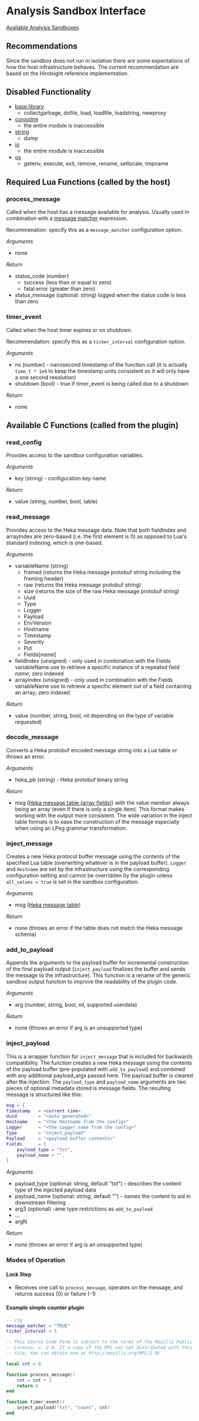 # Analysis Sandbox Interface

[Available Analysis Sandboxes](/lua_sandbox/sandboxes/heka/analysis/index.html)

## Recommendations
Since the sandbox does not run in isolation there are some expectations of how
the host infrastructure behaves.  The current recommendation are based on the
Hindsight reference implementation.

## Disabled Functionality
- [base library](http://www.lua.org/manual/5.1/manual.html#5.1)
    - collectgarbage, dofile, load, loadfile, loadstring, newproxy
- [coroutine](http://www.lua.org/manual/5.1/manual.html#5.2)
    - the entire module is inaccessible
- [string](http://www.lua.org/manual/5.1/manual.html#5.4)
    - dump
- [io](http://www.lua.org/manual/5.1/manual.html#5.7)
    - the entire module is inaccessible
- [os](http://www.lua.org/manual/5.1/manual.html#5.8)
    - getenv, execute, exit, remove, rename, setlocale, tmpname
    
## Required Lua Functions (called by the host)

### process_message

Called when the host has a message available for analysis.  Usually used in
combination with a [message matcher](../util/message_matcher.html) expression.

Recommenation: specify this as a `message_matcher` configuration option.

*Arguments*
* none

*Return*
* status_code (number)
    * success (less than or equal to zero)
    * fatal error (greater than zero)
* status_message (optional: string) logged when the status code is less than zero

### timer_event

Called when the host timer expires or on shutdown.

Recommendation: specify this as a `ticker_interval` configuration option.

*Arguments*
* ns (number) - nanosecond timestamp of the function call (it is actually `time_t * 1e9`
to keep the timestamp units consistent so it will only have a one second resolution)
* shutdown (bool) - true if timer_event is being called due to a shutdown

*Return*
* none

## Available C Functions (called from the plugin)

### read_config

Provides access to the sandbox configuration variables.

*Arguments*
* key (string) - configuration key name

*Return*
* value (string, number, bool, table)

### read_message

Provides access to the Heka message data. Note that both fieldIndex and arrayIndex are zero-based
(i.e. the first element is 0) as opposed to Lua's standard indexing, which is one-based.

*Arguments*
* variableName (string)
    * framed (returns the Heka message protobuf string including the framing header)
    * raw (returns the Heka message protobuf string)
    * size (returns the size of the raw Heka message protobuf string)
    * Uuid
    * Type
    * Logger
    * Payload
    * EnvVersion
    * Hostname
    * Timestamp
    * Severity
    * Pid
    * Fields[*name*]
* fieldIndex (unsigned) - only used in combination with the Fields variableName
        use to retrieve a specific instance of a repeated field *name*; zero indexed
* arrayIndex (unsigned) - only used in combination with the Fields variableName
        use to retrieve a specific element out of a field containing an array; zero indexed

*Return*
* value (number, string, bool, nil depending on the type of variable requested)

### decode_message

Converts a Heka protobuf encoded message string into a Lua table or throws an error.

*Arguments*
* heka_pb (string) - Heka protobuf binary string

*Return*
* msg ([Heka message table (array fields)](message.html#array-based-message-fields)) 
  with the value member always being an array (even if there is only a single item).
  This format makes working with the output more consistent. The wide variation
  in the inject table formats is to ease the construction of the message especially
  when using an LPeg grammar transformation.

### inject_message

Creates a new Heka protocol buffer message using the contents of the specified Lua table
(overwriting whatever is in the payload buffer). `Logger` and `Hostname` are set by
the infrastructure using the corresponding configuration setting and cannot be overridden
by the plugin unless `all_values = true` is set in the sandbox configuration.

*Arguments*
* msg ([Heka message table](message.html))

*Return*
* none (throws an error if the table does not match the Heka message schema)

### add_to_payload

Appends the arguments to the payload buffer for incremental construction of the final payload output
(`inject_payload` finalizes the buffer and sends the message to the infrastructure). This function
is a rename of the generic sandbox output function to improve the readability of the plugin code.

*Arguments*
* arg (number, string, bool, nil, supported userdata)

*Return*
* none (throws an error if arg is an unsupported type)

### inject_payload

This is a wrapper function for `inject_message` that is included for backwards compatibility. The function
creates a new Heka message using the contents of the payload buffer (pre-populated with `add_to_payload`) and combined
with any additional payload_args passed here. The payload buffer is cleared after the injection. The `payload_type`
and `payload_name` arguments are two pieces of optional metadata stored is message fields. The resulting message is
structured like this:
```lua
msg = {
Timestamp   = <current time>
Uuid        = "<auto generated>"
Hostname    = "<the Hostname from the config>"
Logger      = "<the Logger name from the config>"
Type        = "inject_payload"
Payload     = "<payload buffer contents>"
Fields      = {
    payload_type = "txt",
    payload_name = "",
}
```

*Arguments*

* payload_type (optional: string, default "txt") - describes the content type of the injected payload data
* payload_name (optional: string,  default "") - names the content to aid in downstream filtering
* arg3 (optional) -ame type restrictions as `add_to_payload`
* ...
* argN

*Return*
* none (throws an error if arg is an unsupported type)

### Modes of Operation

#### Lock Step
* Receives one call to `process_message`, operates on the message, and returns success (0) or failure (-1)

#### Example simple counter plugin
```lua
-- cfg
message_matcher = "TRUE"
ticker_interval = 5
```

```lua
-- This Source Code Form is subject to the terms of the Mozilla Public
-- License, v. 2.0. If a copy of the MPL was not distributed with this
-- file, You can obtain one at http://mozilla.org/MPL/2.0/.

local cnt = 0

function process_message()
    cnt = cnt + 1
    return 0
end

function timer_event()
    inject_payload("txt", "count", cnt)
end
```
